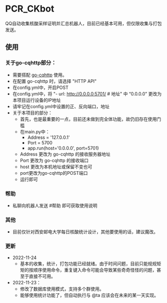 # PCR_CKbot

QQ自动收集核酸采样证明并汇总机器人，目前已经基本可用，但仅限收集与打包发送。

## 使用

### 关于go-cqhttp部分：
  * 需要搭配 [go-cqhttp](https://github.com/Mrs4s/go-cqhttp) 使用。
  * 在配置 go-cqhttp 时，请选择 "HTTP API"
  * 在config.yml中，开启POST
  * 在config.yml中，将 "- url: http://0.0.0.0:5701/ # 地址" 中 “0.0.0.0” 更改为本项目运行设备的IP地址
  * 请牢记在config.yml中设置的正、反向端口，地址
  * 关于本项目的部分：
    * 首先，也是最重要的一点，目前还未做到完全体功能，故仍旧存在使用门槛
    * 在main.py中：
      * Address = '127.0.0.1'
      * Port = 5700
      * app.run(host='0.0.0.0', port=5701)
    * Address 更改为 go-cqhttp 的接收服务器地址
    * Port 更改为 go-cqhttp 的接收端口
    * host 更改为本机地址或保留不变也可 
    * port更改为go-cqhttp的POST端口
    * 运行即可

### 帮助
  * 私聊向机器人发送 #帮助 即可获取使用说明 

### 其他
  * 目前仅针对西安邮电大学每日核酸统计设计，其他要使用的话，建议魔改。
### 更新
  * 2022-11-24
    * 基本的收集，统计，打包功能已经就绪。由于时间问题，目前只能规规矩矩的按顺序使用命令，重复键入命令可能会导致某些奇奇怪怪的问题，甚至于直接不可用。
  * 2022-11-23：
    * 修改了数据库使用模式，支持多个群使用。
    * 能够使用统计功能了，但自动执行与 @ta 应该会在未来的某一天实现。